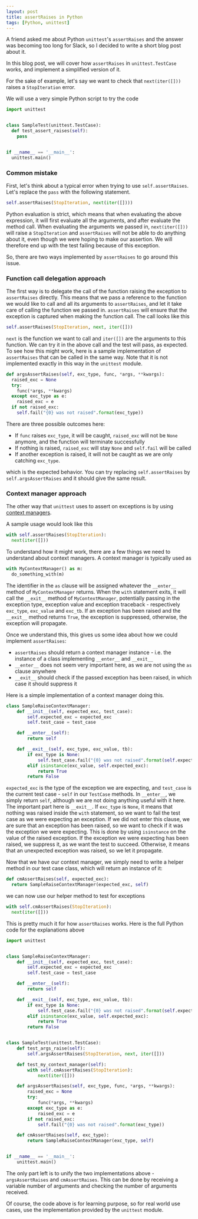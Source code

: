 ```yaml
---
layout: post
title: assertRaises in Python
tags: [Python, unittest]
---
```


A friend asked me about Python `unittest`'s `assertRaises` and the answer was becoming too long for Slack, so I decided to write a short blog post about it.

In this blog post, we will cover how `assertRaises` in `unittest.TestCase` works, and implement a simplified version of it.

For the sake of example, let's say we want to check that `next(iter([]))` raises a `StopIteration` error.

We will use a very simple Python script to try the code

```python
import unittest


class SampleTest(unittest.TestCase):
  def test_assert_raises(self):
    pass


if __name__ == '__main__':
  unittest.main()
```

### Common mistake

First, let's think about a typical error when trying to use `self.assertRaises`.
Let's replace the `pass` with the following statement.

```python
self.assertRaises(StopIteration, next(iter([])))
```

Python evaluation is strict, which means that when evaluating the above expression, it will first evaluate all the arguments, and after evaluate the method call. When evaluating the arguments we passed in, `next(iter([]))` will raise a `StopIteration` and `assertRaises` will not be able to do anything about it, even though we were hoping to make our assertion. We will therefore end up with the test failing because of this exception.

So, there are two ways implemented by `assertRaises` to go around this issue.

### Function call delegation approach

The first way is to delegate the call of the function raising the exception to `assertRaises` directly. This means that we pass a reference to the function we would like to call and all its arguments to `assertRaises`, and let it take care of calling the function we passed in. `assertRaises` will ensure that the exception is captured when making the function call.
The call looks like this

```python
self.assertRaises(StopIteration, next, iter([]))
```

`next` is the function we want to call and `iter([])` are the arguments to this function.
We can try it in the above call and the test will pass, as expected.
To see how this might work, here is a sample implementation of `assertRaises` that can be called in the same way. Note that it is not implemented exactly in this way in the `unittest` module.

```python
def argsAssertRaises(self, exc_type, func, *args, **kwargs):
  raised_exc = None
  try:
    func(*args, **kwargs)
  except exc_type as e:
    raised_exc = e
  if not raised_exc:
    self.fail("{0} was not raised".format(exc_type))
```

There are three possible outcomes here:

* If `func` raises `exc_type`, it will be caught, `raised_exc` will not be `None` anymore, and the function will terminate successfully
* If nothing is raised, `raised_exc` will stay `None` and `self.fail` will be called
* If another exception is raised, it will not be caught as we are only catching `exc_type`.

which is the expected behavior. You can try replacing `self.assertRaises` by `self.argsAssertRaises` and it should give the same result.

### Context manager approach

The other way that `unittest` uses to assert on exceptions is by using [context managers][1].

A sample usage would look like this

```python
with self.assertRaises(StopIteration):
  next(iter([]))
```

To understand how it might work, there are a few things we need to understand about context managers.
A context manager is typically used as

```python
with MyContextManager() as m:
  do_something_with(m)
```

The identifier in the `as` clause will be assigned whatever the `__enter__` method of `MyContextManager` returns. When the `with` statement exits, it will call the `__exit__` method of `MyContextManager`, potentially passing in the exception type, exception value and exception traceback - respectively `exc_type`, `exc_value` and `exc_tb`. If an exception has been raised and the `__exit__` method returns `True`, the exception is suppressed, otherwise, the exception will propagate.

Once we understand this, this gives us some idea about how we could implement `assertRaises`:

* `assertRaises` should return a context manager instance - i.e. the instance of a class implementing `__enter__` and `__exit__`
* `__enter__` does not seem very important here, as we are not using the `as` clause anywhere
* `__exit__` should check if the passed exception has been raised, in which case it should suppress it

Here is a simple implementation of a context manager doing this.

```python
class SampleRaiseContextManager:
    def __init__(self, expected_exc, test_case):
        self.expected_exc = expected_exc
        self.test_case = test_case

    def __enter__(self):
        return self

    def __exit__(self, exc_type, exc_value, tb):
        if exc_type is None:
            self.test_case.fail("{0} was not raised".format(self.expected_exc))
        elif isinstance(exc_value, self.expected_exc):
            return True
        return False
```

`expected_exc` is the type of the exception we are expecting, and `test_case`
is the current test case - `self` in our `TestCase` methods. In `__enter__`,
we simply return `self`, although we are not doing anything useful with it here.
The important part here is `__exit__`. If `exc_type` is `None`, it means that
nothing was raised inside the `with` statement, so we want to fail the test case
as we were expecting an exception. If we did not enter this clause,
we are sure that an exception has been raised, so we want to check if it
was the exception we were expecting. This is done by using `isinstance` on the value of the raised exception. If the exception we were expecting has been raised, we
suppress it, as we want the test to succeed. Otherwise, it means that
an unexpected exception was raised, so we let it propagate.

Now that we have our context manager, we simply need to write a helper method
in our test case class, which will return an instance of it:

```python
def cmAssertRaises(self, expected_exc):
  return SampleRaiseContextManager(expected_exc, self)
```

we can now use our helper method to test for exceptions

```python
with self.cmAssertRaises(StopIteration):
  next(iter([]))
```

This is pretty much it for how `assertRaises` works.
Here is the full Python code for the explanations above

```python
import unittest


class SampleRaiseContextManager:
    def __init__(self, expected_exc, test_case):
        self.expected_exc = expected_exc
        self.test_case = test_case

    def __enter__(self):
        return self

    def __exit__(self, exc_type, exc_value, tb):
        if exc_type is None:
            self.test_case.fail("{0} was not raised".format(self.expected_exc))
        elif isinstance(exc_value, self.expected_exc):
            return True
        return False


class SampleTest(unittest.TestCase):
    def test_args_raise(self):
        self.argsAssertRaises(StopIteration, next, iter([]))

    def test_my_context_manager(self):
        with self.cmAssertRaises(StopIteration):
            next(iter([]))

    def argsAssertRaises(self, exc_type, func, *args, **kwargs):
        raised_exc = None
        try:
            func(*args, **kwargs)
        except exc_type as e:
            raised_exc = e
        if not raised_exc:
            self.fail("{0} was not raised".format(exc_type))

    def cmAssertRaises(self, exc_type):
        return SampleRaiseContextManager(exc_type, self)


if __name__ == '__main__':
    unittest.main()
```


The only part left is to unify the two implementations above - `argsAssertRaises` and `cmAssertRaises`. This can be done by receiving a variable number of arguments and checking the number of arguments received.

Of course, the code above is for learning purpose, so for real world use cases, use the implementation provided by the `unittest` module.


[1]: https://docs.python.org/3/library/stdtypes.html#typecontextmanager
